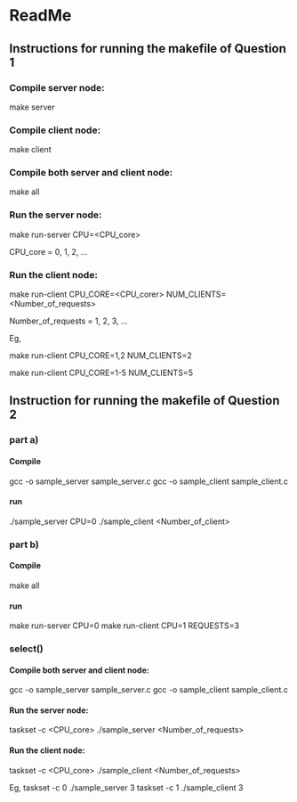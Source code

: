 # ReadMe

## Instructions for running the makefile of Question 1


### Compile server node:
make server

### Compile client node:
make client

### Compile both server and client node:
make all

### Run the server node:
make run-server CPU=<CPU_core>

CPU_core = 0, 1, 2, ...

### Run the client node:
make run-client CPU_CORE=<CPU_corer> NUM_CLIENTS=<Number_of_requests>

Number_of_requests = 1, 2, 3, ...

Eg,

make run-client CPU_CORE=1,2 NUM_CLIENTS=2

make run-client CPU_CORE=1-5 NUM_CLIENTS=5

## Instruction for running the makefile of Question 2 

### part a)

#### Compile
gcc -o sample_server sample_server.c
gcc -o sample_client sample_client.c

#### run
./sample_server CPU=0
./sample_client <Number_of_client>

### part b)

#### Compile
make all

#### run
make run-server CPU=0
make run-client CPU=1 REQUESTS=3

### select()

#### Compile both server and client node:
gcc -o sample_server sample_server.c
gcc -o sample_client sample_client.c

#### Run the server node:
taskset -c <CPU_core> ./sample_server <Number_of_requests>

#### Run the client node:
taskset -c <CPU_core> ./sample_client <Number_of_requests>

Eg,
taskset -c 0 ./sample_server 3
taskset -c 1 ./sample_client 3
